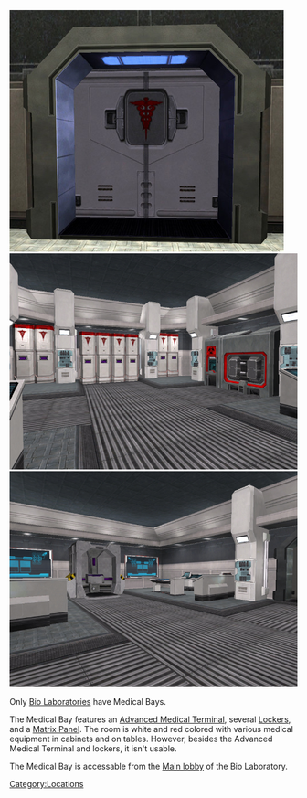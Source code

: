 ![](images/MedBay.jpg "fig:MedBay.jpg") ![](images/MedBay3.jpg "fig:MedBay3.jpg")
![](images/MedBay2.jpg "fig:MedBay2.jpg")

Only [Bio Laboratories](Bio_Laboratory "wikilink") have Medical Bays.

The Medical Bay features an [Advanced Medical
Terminal](Advanced_Medical_Terminal "wikilink"), several
[Lockers](Locker "wikilink"), and a [Matrix
Panel](Matrix_Panel "wikilink"). The room is white and red colored with
various medical equipment in cabinets and on tables. However, besides
the Advanced Medical Terminal and lockers, it isn't usable.

The Medical Bay is accessable from the [Main
lobby](Main_lobby "wikilink") of the Bio Laboratory.

[Category:Locations](Category:Locations "wikilink")
